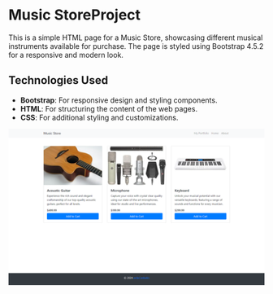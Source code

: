 # Music StoreProject
This is a simple HTML page for a Music Store, showcasing different musical instruments available for purchase. The page is styled using Bootstrap 4.5.2 for a responsive and modern look.

## Technologies Used

- **Bootstrap**: For responsive design and styling components.
- **HTML**: For structuring the content of the web pages.
- **CSS**: For additional styling and customizations.

![ScreenShot](https://github.com/ardacanbakis/patikaFrontEndProjects/blob/main/Week-3-Bootstrap/musicStore/assets/musicStore.png?raw=true)
